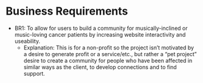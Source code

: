 # Business Requirements
- BR1: To allow for users to build a community for musically-inclined or music-loving cancer patients by increasing website interactivity and useability.
    - Explanation: This is for a non-profit so the project isn’t motivated by a desire to generate profit or a service/etc., but rather a “pet project” desire to create a community for people who have been affected in similar ways as the client, to develop connections and to find support.
